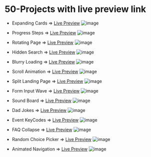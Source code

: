 # 50-Projects with live preview link
* Expanding Cards => <a href="https://sanky2020.github.io/50-Projects/Day1%20-%20Expanding%20Cards/" target="_blank">Live Preview</a>
![image](https://user-images.githubusercontent.com/69984129/150635922-759115f7-78dd-489e-b0fe-8136cbfd80c7.png)

* Progress Steps => <a href="https://sanky2020.github.io/50-Projects/Day2%20-%20Progress%20Steps/" target="_blank">Live Preview</a>
![image](https://user-images.githubusercontent.com/69984129/150635950-6b383745-3cf0-4d31-abd9-78eb86a99dd1.png)

* Rotating Page => <a href="https://sanky2020.github.io/50-Projects/Day3%20-%20Rotating%20Page/" target="_blank">Live Preview</a>
![image](https://user-images.githubusercontent.com/69984129/150635966-1ed4de7e-2062-421b-80a8-a701d2f120d4.png)

* Hidden Search => <a href="https://sanky2020.github.io/50-Projects/Day4%20-%20Hidden%20Search/" target="_blank">Live Preview</a>
![image](https://user-images.githubusercontent.com/69984129/150635990-ade0d112-4513-409e-b8c9-2f68426de6e4.png)

* Blurry Loading => <a href="https://sanky2020.github.io/50-Projects/Day5%20-%20Blurry%20Loading" target="_blank">Live Preview</a>
![image](https://user-images.githubusercontent.com/69984129/150636009-26db7f28-75b7-4e36-ab21-e3961030ab61.png)

* Scroll Animation => <a href="https://sanky2020.github.io/50-Projects/Day6%20-%20Scroll%20Animation" target="_blank">Live Preview</a>
![image](https://user-images.githubusercontent.com/69984129/150696071-6f5336a0-9854-4ad0-a26d-d18baed5aeb6.png)

* Split Landing Page => <a href="https://sanky2020.github.io/50-Projects/Day7%20-%20Split%20Landing%20Page/" target="_blank">Live Preview</a>
![image](https://user-images.githubusercontent.com/69984129/151374836-c0218852-2ed9-4798-abae-492e3ce15120.png)

* Form Input Wave => <a href="https://sanky2020.github.io/50-Projects/Day8%20-%20Form%20Input%20Wave/" target="_blank">Live Preview</a>
![image](https://user-images.githubusercontent.com/69984129/151669139-3eb15b2a-9a4e-4ff1-ae1e-8f03e3d02437.png)

* Sound Board => <a href="https://sanky2020.github.io/50-Projects/Day9%20-%20Sound%20board" target="_blank">Live Preview</a>
 ![image](https://user-images.githubusercontent.com/69984129/152646699-1ebd416c-131a-4808-a697-17c800ae501e.png)

* Dad Jokes => <a href="https://sanky2020.github.io/50-Projects/Day10%20-%20Dad%20Jokes/" target="_blank">Live Preview</a>
![image](https://user-images.githubusercontent.com/69984129/152646950-de74da97-f97e-4d37-a426-97f13a2412ba.png)

* Event KeyCodes => <a href="https://sanky2020.github.io/50-Projects/Day11%20-%20Event%20KeyCodes/" target="_blank">Live Preview</a>
![image](https://user-images.githubusercontent.com/69984129/152966119-a4dc354d-66ed-466f-91a7-f7d0ab008ac5.png)

* FAQ Collapse => <a href="https://sanky2020.github.io/50-Projects/Day12%20-%20FAQ%20Collapse/" target="_blank">Live Preview</a>
![image](https://user-images.githubusercontent.com/69984129/153268557-656efbdd-6a69-4493-be11-1fdf9490edef.png)

* Random Choice Picker => <a href="https://sanky2020.github.io/50-Projects/Day13%20-%20Random%20Choice%20Picker/" target="_blank">Live Preview</a>
![image](https://user-images.githubusercontent.com/69984129/157805020-034b7cab-a79d-40dd-9993-7f7a97719c40.png)

* Animated Navigation => <a href="https://sanky2020.github.io/50-Projects/Day14%20-%20Animated%20Navigation/" target="_blank">Live Preview</a>
 ![image](https://user-images.githubusercontent.com/69984129/158227667-4a9fdc0d-228a-44a6-b132-aa30b7ff54f0.png)


